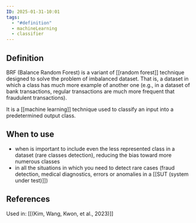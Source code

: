 ```yaml
---
ID: 2025-01-31-10:01
tags:
  - "#definition"
  - machineLearning
  - classifier
---
```

## Definition

BRF (Balance Random Forest) is a variant of [[random forest]] technique designed to solve the problem of imbalanced dataset. That is, a dataset in which a class has much more example of another one (e.g., in a dataset of bank transactions, regular transactions are much more frequent that fraudulent transactions).

It is a [[machine learning]] technique used to classify an input into a predetermined output class.

## When to use

- when is important to include even the less represented class in a dataset (rare classes detection), reducing the bias toward more numerous classes
- in all the situations in which you need to detect rare cases (fraud detection, medical diagnostics, errors or anomalies in a [[SUT (system under test)]])


## References
Used in: [[(Kim, Wang, Kwon, et al., 2023)]]